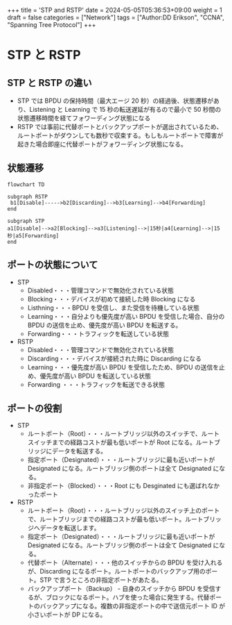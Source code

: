 +++
title = 'STP and RSTP'
date = 2024-05-05T05:36:53+09:00
weight = 1
draft = false
categories = ["Network"]
tags = ["Author:DD Erikson", "CCNA", "Spanning Tree Protocol"]
+++

# STP と RSTP

## STP と RSTP の違い

- STP では BPDU の保持時間（最大エージ 20 秒）の経過後、状態遷移があり、Listening と Learning で 15 秒の転送遅延が有るので最小で 50 秒間の状態遷移時間を経てフォワーディング状態になる
- RSTP では事前に代替ポートとバックアップポートが選出されているため、ルートポートがダウンしても数秒で収束する。もしもルートポートで障害が起きた場合即座に代替ポートがフォワーディング状態になる。

## 状態遷移

```mermaid
flowchart TD

subgraph RSTP
 b1[Disable]----->b2[Discarding]-->b3[Learning]-->b4[Forwarding]
end

subgraph STP
a1[Disable]-->a2[Blocking]-->a3[Listening]-->|15秒|a4[Learning]-->|15秒|a5[Forwarding]
end
```

## ポートの状態について

- STP
  - Disabled・・・管理コマンドで無効化されている状態
  - Blocking・・・デバイスが初めて接続した時 Blocking になる
  - Listhning・・・BPDU を受信し、また受信を待機している状態
  - Learning・・・自分よりも優先度が高い BPDU を受信した場合、自分の BPDU の送信を止め、優先度が高い BPDU を転送する。
  - Forwarding・・・トラフィックを転送している状態
- RSTP
  - Disabled・・・管理コマンドで無効化されている状態
  - Discarding・・・デバイスが接続された時に Discarding になる
  - Learning・・・優先度が高い BPDU を受信したため、BPDU の送信を止め、優先度が高い BPDU を転送している状態
  - Forwarding ・・・トラフィックを転送できる状態

## ポートの役割

- STP
  - ルートポート（Root）・・・ルートブリッジ以外のスイッチで、ルートスイッチまでの経路コストが最も低いポートが Root になる。ルートブリッジにデータを転送する。
  - 指定ポート（Designated）・・・ルートブリッジに最も近いポートが Designated になる。ルートブリッジ側のポートは全て Designated になる。
  - 非指定ポート（Blocked）・・・Root にも Desginated にも選ばれなかったポート
- RSTP
  - ルートポート（Root）・・・ルートブリッジ以外のスイッチ上のポートで、ルートブリッジまでの経路コストが最も低いポート。ルートブリッジへデータを転送します。
  - 指定ポート（Designated）・・・ルートブリッジに最も近いポートが Designated になる。ルートブリッジ側のポートは全て Designated になる。
  - 代替ポート（Alternate）・・・他のスイッチからの BPDU を受け入れるが、Discarding になるポート。ルートポートのバックアップ用のポート。STP で言うところの非指定ポートがあたる。
  - バックアップポート（Backup） - 自身のスイッチから BPDU を受信するが、ブロックになるポート。ハブを使った場合に発生する。代替ポートのバックアップになる。複数の非指定ポートの中で送信元ポート ID が小さいポートが DP になる。
